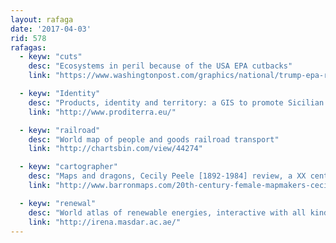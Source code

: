 ```yaml
---
layout: rafaga
date: '2017-04-03'
rid: 578
rafagas:
  - keyw: "cuts"
    desc: "Ecosystems in peril because of the USA EPA cutbacks"
    link: "https://www.washingtonpost.com/graphics/national/trump-epa-rollbacks/"

  - keyw: "Identity"
    desc: "Products, identity and territory: a GIS to promote Sicilian meals and wine"
    link: "http://www.proditerra.eu/"

  - keyw: "railroad"
    desc: "World map of people and goods railroad transport"
    link: "http://chartsbin.com/view/44274"

  - keyw: "cartographer"
    desc: "Maps and dragons, Cecily Peele [1892-1984] review, a XX century cartographer "
    link: "http://www.barronmaps.com/20th-century-female-mapmakers-cecily-peele-1892-1984/"

  - keyw: "renewal"
    desc: "World atlas of renewable energies, interactive with all kinds of maps"
    link: "http://irena.masdar.ac.ae/"
---
```

